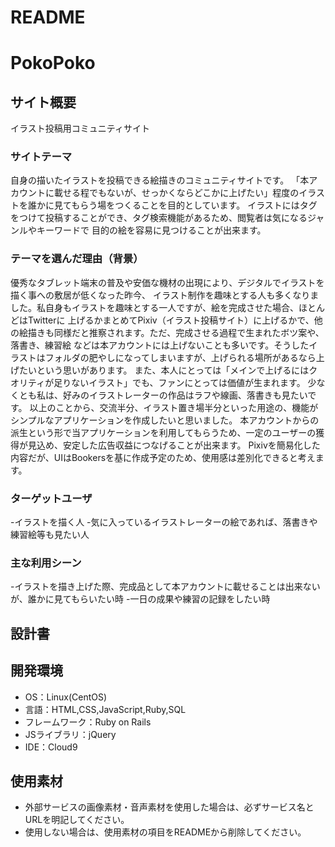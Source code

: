 # README
# PokoPoko

## サイト概要
  イラスト投稿用コミュニティサイト
### サイトテーマ
自身の描いたイラストを投稿できる絵描きのコミュニティサイトです。
「本アカウントに載せる程でもないが、せっかくならどこかに上げたい」程度のイラストを誰かに見てもらう場をつくることを目的としています。
イラストにはタグをつけて投稿することができ、タグ検索機能があるため、閲覧者は気になるジャンルやキーワードで
目的の絵を容易に見つけることが出来ます。

### テーマを選んだ理由（背景）
優秀なタブレット端末の普及や安価な機材の出現により、デジタルでイラストを描く事への敷居が低くなった昨今、
イラスト制作を趣味とする人も多くなりました。私自身もイラストを趣味とする一人ですが、絵を完成させた場合、ほとんどはTwitterに
上げるかまとめてPixiv（イラスト投稿サイト）に上げるかで、他の絵描きも同様だと推察されます。ただ、完成させる過程で生まれたボツ案や、落書き、練習絵
などは本アカウントには上げないことも多いです。そうしたイラストはフォルダの肥やしになってしまいますが、上げられる場所があるなら上げたいという思いがあります。
また、本人にとっては「メインで上げるにはクオリティが足りないイラスト」でも、ファンにとっては価値が生まれます。
少なくとも私は、好みのイラストレーターの作品はラフや線画、落書きも見たいです。
以上のことから、交流半分、イラスト置き場半分といった用途の、機能がシンプルなアプリケーションを作成したいと思いました。
本アカウントからの派生という形で当アプリケーションを利用してもらうため、一定のユーザーの獲得が見込め、安定した広告収益につなげることが出来ます。
Pixivを簡易化した内容だが、UIはBookersを基に作成予定のため、使用感は差別化できると考えます。


### ターゲットユーザ
 -イラストを描く人
 -気に入っているイラストレーターの絵であれば、落書きや練習絵等も見たい人

### 主な利用シーン
-イラストを描き上げた際、完成品として本アカウントに載せることは出来ないが、誰かに見てもらいたい時
-一日の成果や練習の記録をしたい時

## 設計書


## 開発環境
- OS：Linux(CentOS)
- 言語：HTML,CSS,JavaScript,Ruby,SQL
- フレームワーク：Ruby on Rails
- JSライブラリ：jQuery
- IDE：Cloud9

## 使用素材
- 外部サービスの画像素材・音声素材を使用した場合は、必ずサービス名とURLを明記してください。
- 使用しない場合は、使用素材の項目をREADMEから削除してください。
